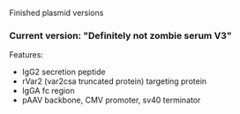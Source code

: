 Finished plasmid versions

### Current version: "Definitely not zombie serum V3"
Features:
- IgG2 secretion peptide
- rVar2 (var2csa truncated protein) targeting protein
- IgGA fc region
- pAAV backbone, CMV promoter, sv40 terminator
